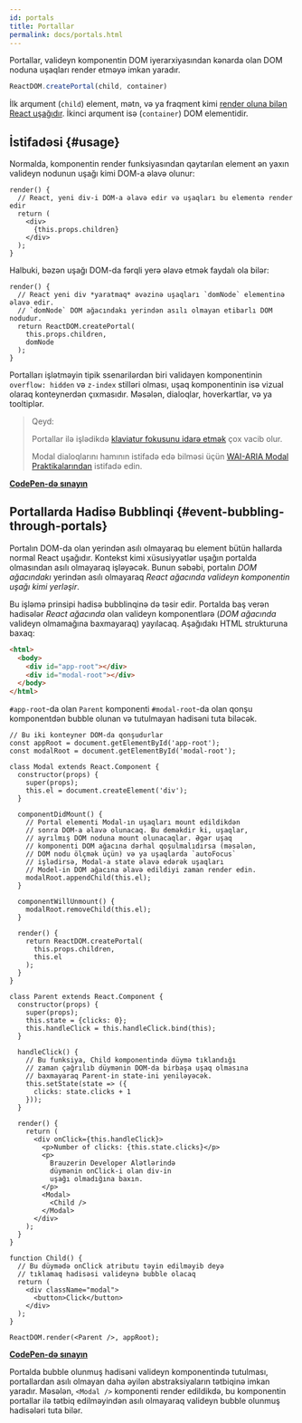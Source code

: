 ```yaml
---
id: portals
title: Portallar
permalink: docs/portals.html
---
```


Portallar, valideyn komponentin DOM iyerarxiyasından kənarda olan DOM noduna uşaqları render etməyə imkan yaradır.  

```js
ReactDOM.createPortal(child, container)
```

İlk arqument (`child`) element, mətn, və ya fraqment kimi [render oluna bilən React uşağıdır](/docs/react-component.html#render). İkinci arqument isə (`container`) DOM elementidir.

## İstifadəsi {#usage}

Normalda, komponentin render funksiyasından qaytarılan element ən yaxın valideyn nodunun uşağı kimi DOM-a əlavə olunur:

```js{4,6}
render() {
  // React, yeni div-i DOM-a əlavə edir və uşaqları bu elementə render edir
  return (
    <div>
      {this.props.children}
    </div>
  );
}
```

Halbuki, bəzən uşağı DOM-da fərqli yerə əlavə etmək faydalı ola bilər:

```js{6}
render() {
  // React yeni div *yaratmaq* əvəzinə uşaqları `domNode` elementinə əlavə edir.
  // `domNode` DOM ağacındakı yerindən asılı olmayan etibarlı DOM nodudur.
  return ReactDOM.createPortal(
    this.props.children,
    domNode
  );
}
```

Portalları işlətməyin tipik ssenarilərdən biri validayen komponentinin `overflow: hidden` və `z-index` stilləri olması, uşaq komponentinin isə vizual olaraq konteynerdən çıxmasıdır. Məsələn, dialoqlar, hoverkartlar, və ya tooltiplər.

> Qeyd:
>
> Portallar ilə işlədikdə [klaviatur fokusunu idarə etmək](/docs/accessibility.html#programmatically-managing-focus) çox vacib olur.
>
> Modal dialoqlarını hamının istifadə edə bilməsi üçün [WAI-ARIA Modal Praktikalarından](https://www.w3.org/TR/wai-aria-practices-1.1/#dialog_modal) istifadə edin.

[**CodePen-də sınayın**](https://codepen.io/gaearon/pen/yzMaBd)

## Portallarda Hadisə Bubblinqi {#event-bubbling-through-portals}

Portalın DOM-da olan yerindən asılı olmayaraq bu element bütün hallarda normal React uşağıdır. Kontekst kimi xüsusiyyətlər uşağın portalda olmasından asılı olmayaraq işləyəcək. Bunun səbəbi, portalın *DOM ağacındakı* yerindən asılı olmayaraq *React ağacında valideyn komponentin uşağı kimi yerləşir*.

Bu işləmə prinsipi hadisə bubblinqinə də təsir edir. Portalda baş verən hadisələr *React ağacında* olan valideyn komponentlərə (*DOM ağacında* valideyn olmamağına baxmayaraq) yayılacaq. Aşağıdakı HTML strukturuna baxaq:

```html
<html>
  <body>
    <div id="app-root"></div>
    <div id="modal-root"></div>
  </body>
</html>
```

`#app-root`-da olan `Parent` komponenti `#modal-root`-da olan qonşu komponentdən bubble olunan və tutulmayan hadisəni tuta biləcək.

```js{28-31,42-49,53,61-63,70-71,74}
// Bu iki konteyner DOM-da qonşudurlar
const appRoot = document.getElementById('app-root');
const modalRoot = document.getElementById('modal-root');

class Modal extends React.Component {
  constructor(props) {
    super(props);
    this.el = document.createElement('div');
  }

  componentDidMount() {
    // Portal elementi Modal-ın uşaqları mount edildikdən
    // sonra DOM-a əlavə olunacaq. Bu deməkdir ki, uşaqlar,
    // ayrılmış DOM noduna mount olunacaqlar. Əgər uşaq
    // komponenti DOM ağacına dərhal qoşulmalıdırsa (məsələn, 
    // DOM nodu ölçmək üçün) və ya uşaqlarda `autoFocus`
    // işlədirsə, Modal-a state əlavə edərək uşaqları
    // Model-in DOM ağacına əlavə edildiyi zaman render edin.
    modalRoot.appendChild(this.el);
  }

  componentWillUnmount() {
    modalRoot.removeChild(this.el);
  }

  render() {
    return ReactDOM.createPortal(
      this.props.children,
      this.el
    );
  }
}

class Parent extends React.Component {
  constructor(props) {
    super(props);
    this.state = {clicks: 0};
    this.handleClick = this.handleClick.bind(this);
  }

  handleClick() {
    // Bu funksiya, Child komponentində düymə tıklandığı
    // zaman çağrılıb düymənin DOM-da birbaşa uşaq olmasına
    // baxmayaraq Parent-in state-ini yeniləyəcək.
    this.setState(state => ({
      clicks: state.clicks + 1
    }));
  }

  render() {
    return (
      <div onClick={this.handleClick}>
        <p>Number of clicks: {this.state.clicks}</p>
        <p>
          Brauzerin Developer Alətlərində
          düymənin onClick-i olan div-in
          uşağı olmadığına baxın.
        </p>
        <Modal>
          <Child />
        </Modal>
      </div>
    );
  }
}

function Child() {
  // Bu düymədə onClick atributu təyin edilməyib deyə 
  // tıklamaq hadisəsi valideynə bubble olacaq
  return (
    <div className="modal">
      <button>Click</button>
    </div>
  );
}

ReactDOM.render(<Parent />, appRoot);
```

[**CodePen-də sınayın**](https://codepen.io/gaearon/pen/jGBWpE)

Portalda bubble olunmuş hadisəni valideyn komponentində tutulması, portallardan asılı olmayan daha əyilən abstraksiyaların tətbiqinə imkan yaradır. Məsələn, `<Modal />` komponenti render edildikdə, bu komponentin portallar ilə tətbiq edilməyindən asılı olmayaraq valideyn bubble olunmuş hadisələri tuta bilər.
